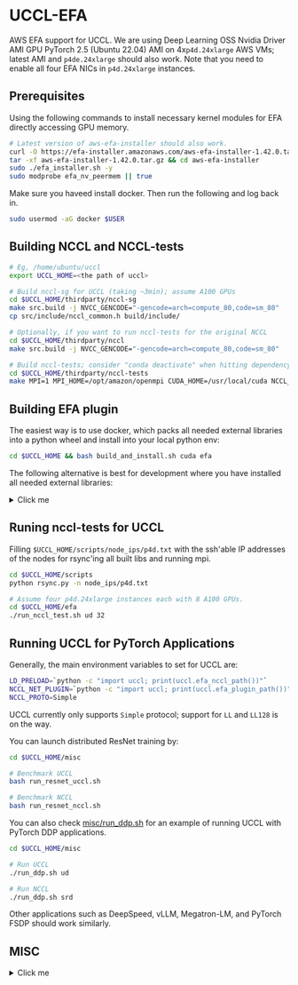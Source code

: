 # UCCL-EFA

AWS EFA support for UCCL. We are using Deep Learning OSS Nvidia Driver AMI GPU PyTorch 2.5 (Ubuntu 22.04) AMI on 4x`p4d.24xlarge` AWS VMs; latest AMI and `p4de.24xlarge` should also work. 
Note that you need to enable all four EFA NICs in `p4d.24xlarge` instances. 

## Prerequisites

Using the following commands to install necessary kernel modules for EFA directly accessing GPU memory. 

```bash
# Latest version of aws-efa-installer should also work. 
curl -O https://efa-installer.amazonaws.com/aws-efa-installer-1.42.0.tar.gz
tar -xf aws-efa-installer-1.42.0.tar.gz && cd aws-efa-installer
sudo ./efa_installer.sh -y
sudo modprobe efa_nv_peermem || true
```

Make sure you haveed install docker. Then run the following and log back in. 
```bash
sudo usermod -aG docker $USER
```

## Building NCCL and NCCL-tests

```bash
# Eg, /home/ubuntu/uccl
export UCCL_HOME=<the path of uccl>

# Build nccl-sg for UCCL (taking ~3min); assume A100 GPUs
cd $UCCL_HOME/thirdparty/nccl-sg
make src.build -j NVCC_GENCODE="-gencode=arch=compute_80,code=sm_80"
cp src/include/nccl_common.h build/include/

# Optionally, if you want to run nccl-tests for the original NCCL
cd $UCCL_HOME/thirdparty/nccl
make src.build -j NVCC_GENCODE="-gencode=arch=compute_80,code=sm_80"

# Build nccl-tests; consider "conda deactivate" when hitting dependency errors
cd $UCCL_HOME/thirdparty/nccl-tests
make MPI=1 MPI_HOME=/opt/amazon/openmpi CUDA_HOME=/usr/local/cuda NCCL_HOME=$UCCL_HOME/thirdparty/nccl/build -j
```

## Building EFA plugin

The easiest way is to use docker, which packs all needed external libraries into a python wheel and install into your local python env: 
```bash
cd $UCCL_HOME && bash build_and_install.sh cuda efa
```

The following alternative is best for development where you have installed all needed external libraries: 
<details><summary>Click me</summary>

```bash
# Build libnccl-net-efa.so
cd $UCCL_HOME/efa
make -j
```
</details>


## Runing nccl-tests for UCCL

Filling `$UCCL_HOME/scripts/node_ips/p4d.txt` with the ssh'able IP addresses of the nodes for rsync'ing all built libs and running mpi. 

```bash
cd $UCCL_HOME/scripts
python rsync.py -n node_ips/p4d.txt

# Assume four p4d.24xlarge instances each with 8 A100 GPUs. 
cd $UCCL_HOME/efa
./run_nccl_test.sh ud 32
``` 

## Running UCCL for PyTorch Applications

Generally, the main environment variables to set for UCCL are: 
```bash
LD_PRELOAD=`python -c "import uccl; print(uccl.efa_nccl_path())"`
NCCL_NET_PLUGIN=`python -c "import uccl; print(uccl.efa_plugin_path())"`
NCCL_PROTO=Simple
```
UCCL currently only supports `Simple` protocol; support for `LL` and `LL128` is on the way. 

You can launch distributed ResNet training by: 
```bash
cd $UCCL_HOME/misc

# Benchmark UCCL
bash run_resnet_uccl.sh

# Benchmark NCCL
bash run_resnet_nccl.sh
```

You can also check [misc/run_ddp.sh](../misc/run_ddp.sh) for an example of running UCCL with PyTorch DDP applications. 
```bash
cd $UCCL_HOME/misc

# Run UCCL
./run_ddp.sh ud

# Run NCCL
./run_ddp.sh srd
```
Other applications such as DeepSpeed, vLLM, Megatron-LM, and PyTorch FSDP should work similarly. 


## MISC

<details><summary>Click me</summary>

### Install lastest perftest with patches to benchmark EFA NICs

```bash
pushd /tmp
git clone https://github.com/linux-rdma/perftest.git && cd perftest && git checkout c04922f
git apply $UCCL_HOME/efa/perftest.patch
./autogen.sh && ./configure CUDA_H_PATH=/usr/local/cuda/include/cuda.h && make -j
sudo make install
popd
```

Throughput benchmark: 
```bash
ib_send_bw -d rdmap16s27 --report_gbits -x 0 -c <UD|SRD> -t 128 -Q 1 -q 32 -l 2 -s 8192 -F --use_cuda 0
ib_send_bw -d rdmap16s27 --report_gbits -x 0 -c <UD|SRD> -t 128 -Q 1 -q 32 -l 2 -s 8192 -F --use_cuda 0 <serverip>
```

Latency benchmark: 
```bash
ib_send_lat -d rdmap16s27 --report_gbits -x 0 -c <UD|SRD> -F --use_cuda 0
ib_send_lat -d rdmap16s27 --report_gbits -x 0 -c <UD|SRD> -F --use_cuda 0 <serverip>
```

### Run transport tests

```bash
./util_efa_test --logtostderr            # server
./util_efa_test --logtostderr <serverip> # client
```

```bash
./transport_test --logtostderr --test=bimq --clientip=<clientip>
./transport_test --logtostderr --test=bimq --serverip=<serverip>
```
</details>
